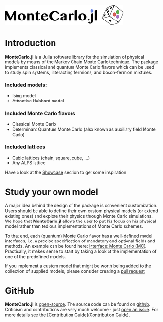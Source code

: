![logo](assets/logo.png)

# Introduction

**MonteCarlo.jl** is a Julia software library for the simulation of physical models by means of the Markov Chain Monte Carlo technique. The package implements classical and quantum Monte Carlo flavors which can be used to study spin systems, interacting fermions, and boson-fermion mixtures.

### Included models:

* Ising model
* Attractive Hubbard model

### Included Monte Carlo flavors

* Classical Monte Carlo
* Determinant Quantum Monte Carlo (also known as auxiliary field Monte Carlo)

### Included lattices

* Cubic lattices (chain, square, cube, ...)
* Any ALPS lattice

Have a look at the [Showcase](@ref) section to get some inspiration. 

# Study your own model

A major idea behind the design of the package is convenient customization. Users should be able to define their own custom physical models (or extend existing ones) and explore their physics through Monte Carlo simulations. We hope that **MonteCarlo.jl** allows the user to put his focus on his physical model rather than tedious implementations of Monte Carlo schemes.

To that end, each (quantum) Monte Carlo flavor has a well-defined model interfaces, i.e. a precise specification of mandatory and optional fields and methods. An example can be found here: [Interface: Monte Carlo (MC)](@ref). Practically, it makes sense to start by taking a look at the implementation of one of the predefined models.

If you implement a custom model that might be worth being added to the collection of supplied models, please consider creating a [pull request](https://github.com/crstnbr/MonteCarlo.jl/pulls)!

# GitHub

**MonteCarlo.jl** is [open-source](https://en.wikipedia.org/wiki/Open-source_software). The source code can be found on [github](https://github.com/crstnbr/MonteCarlo.jl). Criticism and contributions are very much welcome - just [open an issue](https://github.com/crstnbr/MonteCarlo.jl/issues/new). For more details see the [Contribution Guide](Contribution Guide).

